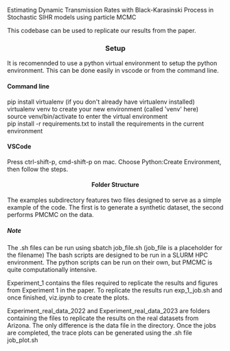 Estimating Dynamic Transmission Rates with Black-Karasinski Process in Stochastic SIHR models using particle MCMC

This codebase can be used to replicate our results from the paper. 

### <center> Setup </center> 

It is recomennded to use a python virtual environment to setup the python environment. This can be done easily in vscode or from the command line.

#### Command line

pip install virtualenv (if you don't already have virtualenv installed) <br>
virtualenv venv to create your new environment (called 'venv' here) <br>
source venv/bin/activate to enter the virtual environment <br>
pip install -r requirements.txt to install the requirements in the current environment

#### VSCode
Press ctrl-shift-p, cmd-shift-p on mac. Choose Python:Create Environment, then follow the steps. 

#### <center> Folder Structure </center>

The examples subdirectory features two files designed to serve as a simple example of the code. The first is to generate a synthetic dataset, the second performs PMCMC on the data. 

##### Note 
The .sh files can be run using sbatch job_file.sh (job_file is a placeholder for the filename) The bash scripts are designed to be run in a SLURM HPC environment. The python scripts can be run on their own,
but PMCMC is quite computationally intensive. 

Experiment_1 contains the files required to replicate the results and figures from Experiment 1 in the paper. To replicate the results run exp_1_job.sh and once finished, viz.ipynb to create the plots. 

Experiment_real_data_2022 and Experiment_real_data_2023 are folders containing the files to replicate the results on the real datasets from Arizona. The only difference is the data file in the directory. Once the jobs are completed, the trace plots can be generated using the .sh file job_plot.sh



